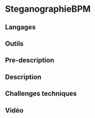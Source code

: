 # SteganographieBPM

## Langages

## Outils

## Pre-description

## Description

## Challenges techniques

## Vidéo

